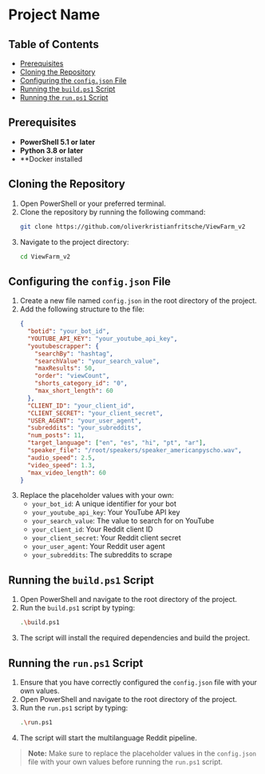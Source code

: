 # Project Name

## Table of Contents
- [Prerequisites](#prerequisites)
- [Cloning the Repository](#cloning-the-repository)
- [Configuring the `config.json` File](#configuring-the-configjson-file)
- [Running the `build.ps1` Script](#running-the-buildps1-script)
- [Running the `run.ps1` Script](#running-the-runps1-script)

## Prerequisites
- **PowerShell 5.1 or later**
- **Python 3.8 or later**
- **Docker installed

## Cloning the Repository
1. Open PowerShell or your preferred terminal.
2. Clone the repository by running the following command:
    ```bash
    git clone https://github.com/oliverkristianfritsche/ViewFarm_v2
    ```
3. Navigate to the project directory:
    ```bash
    cd ViewFarm_v2
    ```

## Configuring the `config.json` File
1. Create a new file named `config.json` in the root directory of the project.
2. Add the following structure to the file:
    ```json
    {
      "botid": "your_bot_id",
      "YOUTUBE_API_KEY": "your_youtube_api_key",
      "youtubescrapper": {
        "searchBy": "hashtag",
        "searchValue": "your_search_value",
        "maxResults": 50,
        "order": "viewCount",
        "shorts_category_id": "0",
        "max_short_length": 60
      },
      "CLIENT_ID": "your_client_id",
      "CLIENT_SECRET": "your_client_secret",
      "USER_AGENT": "your_user_agent",
      "subreddits": "your_subreddits",
      "num_posts": 11,
      "target_language": ["en", "es", "hi", "pt", "ar"],
      "speaker_file": "/root/speakers/speaker_americanpyscho.wav",
      "audio_speed": 2.5,
      "video_speed": 1.3,
      "max_video_length": 60
    }
    ```
3. Replace the placeholder values with your own:
    - `your_bot_id`: A unique identifier for your bot
    - `your_youtube_api_key`: Your YouTube API key
    - `your_search_value`: The value to search for on YouTube
    - `your_client_id`: Your Reddit client ID
    - `your_client_secret`: Your Reddit client secret
    - `your_user_agent`: Your Reddit user agent
    - `your_subreddits`: The subreddits to scrape

## Running the `build.ps1` Script
1. Open PowerShell and navigate to the root directory of the project.
2. Run the `build.ps1` script by typing:
    ```bash
    .\build.ps1
    ```
3. The script will install the required dependencies and build the project.

## Running the `run.ps1` Script
1. Ensure that you have correctly configured the `config.json` file with your own values.
2. Open PowerShell and navigate to the root directory of the project.
3. Run the `run.ps1` script by typing:
    ```bash
    .\run.ps1
    ```
4. The script will start the multilanguage Reddit pipeline.

> **Note:** Make sure to replace the placeholder values in the `config.json` file with your own values before running the `run.ps1` script.
